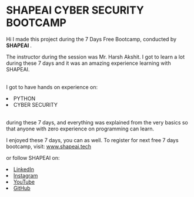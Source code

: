 # SHAPEAI CYBER SECURITY BOOTCAMP



Hi I made this project during the 7 Days Free Bootcamp, conducted by <b> SHAPEAI </b>.

The instructor during the session was Mr. Harsh Akshit. I got to learn a lot during these 7 days and it was an amazing experience learning with SHAPEAI.

<br>I got to have hands on experience on:

<li>PYTHON

<li>CYBER SECURITY

<br>during these 7 days, and everything was explained from the very basics so that anyone with zero experience on programming can learn.



I enjoyed these 7 days, you can as well. To register for next free 7 days bootcamp, visit: www.shapeai.tech

or follow SHAPEAI on:

  <li><a href="https://in.linkedin.com/company/shapeai">LinkedIn</a>   

  <li><a href="https://www.instagram.com/shape.ai/?hl=en">Instagram</a>  

  <li><a href="https://www.youtube.com/channel/UCTUvDLTW9meuDXWcbmISPdA">YouTube</a> 

  <li><a href="https://github.com/shapeai">GitHub</a>

  

